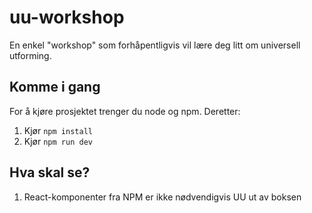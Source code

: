 # uu-workshop

En enkel "workshop" som forhåpentligvis vil lære deg litt om universell utforming.

## Komme i gang

For å kjøre prosjektet trenger du node og npm. Deretter:

1. Kjør `npm install`
2. Kjør `npm run dev`

## Hva skal se?

1. React-komponenter fra NPM er ikke nødvendigvis UU ut av boksen
